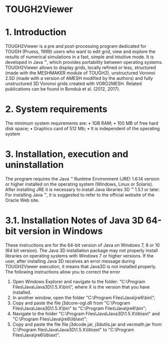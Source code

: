 # TOUGH2Viewer

# 1. Introduction
TOUGH2Viewer is a pre and post-processing program dedicated for TOUGH (Pruess, 1999) users who want to edit grid, view and explore the results of numerical simulations in a fast, simple and intuitive mode. It is developed in Java ™, which provides portability between operating systems.
TOUGH2Viewer allows to display grids, locally refined or less, structured (made with the MESHMAKER module of TOUGH2), unstructured Voronoi 2.5D (made with a version of AMESH modified by the authors) and fully unstructured 3D Voronoi grids created with VORO2MESH.
Related publications can be found in Bonduà et al. (2012, 2017).

# 2. System requirements
The minimum system requirements are:
•	1GB RAM;
•	100 MB of free hard disk space;
•	Graphics card of 512 Mb; 
•	It is independent of the operating system

# 3.	Installation, execution and uninstallation
The program requires the Java ™ Runtime Environment (JRE) 1.6.14 version or higher installed on the operating system (Windows, Linux or Solaris). After installing JRE it is necessary to install Java libraries 3D ™ 1.5.1 or later. For installing Java ™, it is suggested to refer to the official website of the Oracle Web site.

# 3.1.	Installation Notes of Java 3D 64-bit version in Windows
These instructions are for the 64-bit version of Java on Windows 7, 8 or 10 (64 bit version).
The Java 3D installation package may not properly install libraries on operating systems with Windows 7 or higher versions. If the user, after installing Java 3D receives an error message during TOUGH2Viewer execution, it means that Java3D is not installed properly.
The following instructions allow you to correct the error
1.	Open Windows Explorer and navigate to the folder:
"C:\Program Files\Java\Java3D\1.5.X\bin\”, where X is the version that you have installed.
2.	In another window, open the folder "C:\Program Files\Java\jre6\bin\”;
3.	Copy and paste the file j3dcore-ogl.dll from "C:\Program Files\Java\Java3D\1.5.X\bin\" to "C:\Program Files\Java\jre6\bin\";
4.	Navigate to the folder "C:\Program Files\Java\Java3D\1.5.X\lib\ext" and "C:\Program Files\Java\jre6\lib\ext";
5.	Copy and paste the file file j3dcode.jar, j3dutils.jar and vecmath.jar from C:\Program files\Java\Java3D\1.5.X\lib\ext" to "C:\Program Files\Java\jre6\lib\ext".



